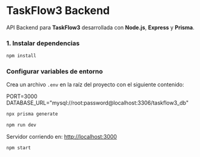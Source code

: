 # TaskFlow3 Backend

API Backend para **TaskFlow3** desarrollada con **Node.js**, **Express** y **Prisma**.



### 1. Instalar dependencias
```sh
npm install
```

### Configurar variables de entorno  
Crea un archivo `.env` en la raíz del proyecto con el siguiente contenido:

PORT=3000
DATABASE_URL="mysql://root:password@localhost:3306/taskflow3_db"



```sh
npx prisma generate
```

```sh
npm run dev
```

Servidor corriendo en: [http://localhost:3000](http://localhost:3000)


```sh
npm start
```


